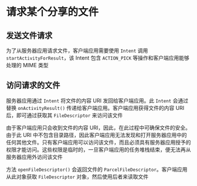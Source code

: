 # 请求某个分享的文件

## 发送文件请求

为了从服务器应用请求文件，客户端应用需要使用 `Intent` 调用 `startActivityForResult`，该 Intent 包含 `ACTION_PICK` 等操作和客户端应用能够处理的 MIME 类型

## 访问请求的文件

服务器应用通过 `Intent` 将文件的内容 URI 发回给客户端应用。此 `Intent` 会通过替换 `onActivityResult()` 传递给客户端应用。客户端应用获得文件的内容 URI 后，即可通过获取其 `FileDescriptor` 来访问该文件

由于客户端应用只会收到文件的内容 URI，因此，在此过程中可确保文件的安全。由于此 URI 中不包含目录路径，因此客户端应用无法发现和打开服务器应用中的任何其他文件。只有客户端应用可以访问该文件，而且必须具有服务器应用授予的权限才能访问。这些权限是临时的，一旦客户端应用的任务堆栈结束，便无法再从服务器应用外访问该文件

方法 `openFileDescriptor()` 会返回文件的 `ParcelFileDescriptor`。客户端应用从此对象获取 `FileDescriptor` 对象，然后使用后者来读取文件